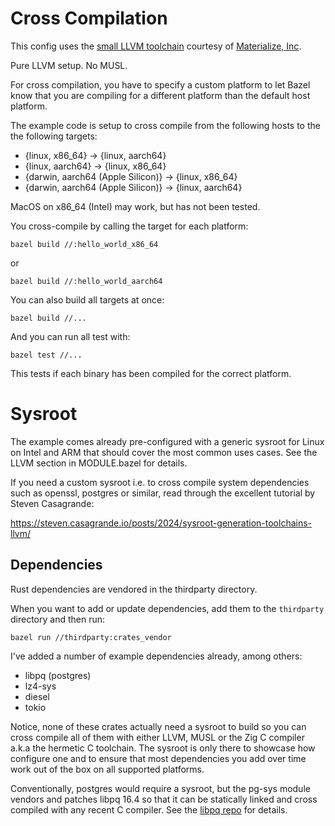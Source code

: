 # Cross Compilation

This config uses the [small LLVM toolchain](https://github.com/MaterializeInc/toolchains) courtesy of [Materialize, Inc](https://materialize.com/).

Pure LLVM setup. No MUSL. 

For cross compilation, you have to specify a custom platform to let Bazel know that you are compiling for a different platform than the default host platform.

The example code is setup to cross compile from the following hosts to the the following targets:

* {linux, x86_64} -> {linux, aarch64}
* {linux, aarch64} -> {linux, x86_64}
* {darwin, aarch64 (Apple Silicon)} -> {linux, x86_64}
* {darwin, aarch64 (Apple Silicon)} -> {linux, aarch64}

MacOS on x86_64 (Intel) may work, but has not been tested. 

You cross-compile by calling the target for each platform: 

`bazel build //:hello_world_x86_64`

or

`bazel build //:hello_world_aarch64`


You can also build all targets at once:
 

`bazel build //...`

And you can run all test with:

`bazel test //...`

This tests if each binary has been compiled for the correct platform.

# Sysroot

The example comes already pre-configured with a generic sysroot for Linux on Intel and ARM that should cover the most common uses cases. See the LLVM section in MODULE.bazel for details. 

If you need a custom sysroot i.e. to cross compile system dependencies such as openssl, postgres or similar, read through the excellent tutorial by Steven Casagrande:

https://steven.casagrande.io/posts/2024/sysroot-generation-toolchains-llvm/

## Dependencies

Rust dependencies are vendored in the thirdparty directory.

When you want to add or update dependencies, add them to the `thirdparty` directory
and then run:

`bazel run //thirdparty:crates_vendor`

I've added a number of example dependencies already, among others:

* libpq (postgres)
* lz4-sys
* diesel
* tokio

Notice, none of these crates actually need a sysroot to build so you can cross compile all of them with 
either LLVM, MUSL or the Zig C compiler a.k.a the hermetic C toolchain. 
The sysroot is only there to showcase how configure one and to ensure that most dependencies you add over time  
work out of the box on all supported platforms.

Conventionally, postgres would require a sysroot, but the pg-sys module vendors and patches libpq 16.4 
so that it can be statically linked and cross compiled with any recent C compiler. 
See the [libpq repo](https://github.com/brainhivenl/libpq) for details. 
